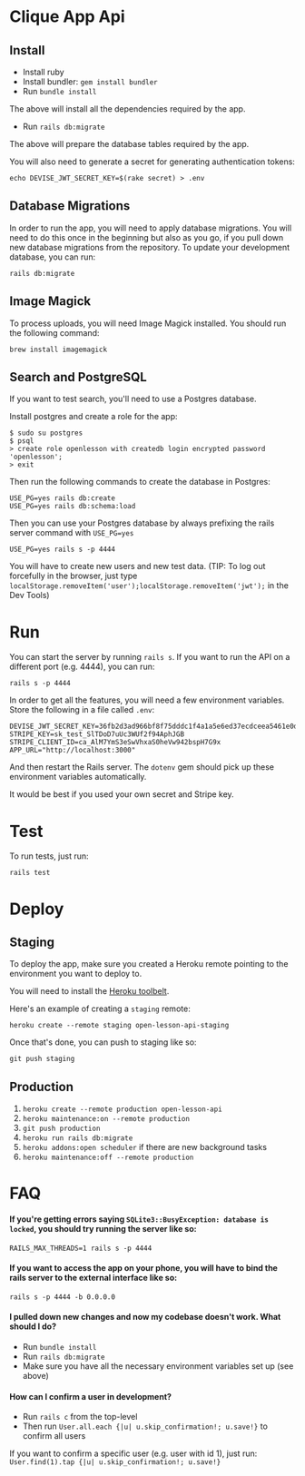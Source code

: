 # Clique App Api
## Install

- Install ruby
- Install bundler: `gem install bundler`
- Run `bundle install`

The above will install all the dependencies required by the app.

- Run `rails db:migrate`

The above will prepare the database tables required by the app.

You will also need to generate a secret for generating authentication tokens:

    echo DEVISE_JWT_SECRET_KEY=$(rake secret) > .env


## Database Migrations

In order to run the app, you will need to apply database migrations. You will need to do this once in the beginning but also as you go, if you pull down new database migrations from the repository. To update your development database, you can run:

    rails db:migrate

## Image Magick

To process uploads, you will need Image Magick installed. You should run the following command:

    brew install imagemagick


## Search and PostgreSQL

If you want to test search, you'll need to use a Postgres database.

Install postgres and create a role for the app:

    $ sudo su postgres
    $ psql
    > create role openlesson with createdb login encrypted password 'openlesson';
    > exit

Then run the following commands to create the database in Postgres:

    USE_PG=yes rails db:create
    USE_PG=yes rails db:schema:load

Then you can use your Postgres database by always prefixing the rails server command with `USE_PG=yes`

    USE_PG=yes rails s -p 4444

You will have to create new users and new test data. (TIP: To log out forcefully in the browser, just type `localStorage.removeItem('user');localStorage.removeItem('jwt');` in the Dev Tools)

# Run


You can start the server by running `rails s`. If you want to run the API on a different port (e.g. 4444), you can run:

    rails s -p 4444


In order to get all the features, you will need a few environment variables. Store the following in a file called `.env`:

```
DEVISE_JWT_SECRET_KEY=36fb2d3ad966bf8f75dddc1f4a1a5e6ed37ecdceea5461e0d9e2c25c80bc497aa9f576b2d0cc95e5a49e8ba7b67ccaa6c907e91610c56389969e30539659c696
STRIPE_KEY=sk_test_SlTDoD7uUc3WUf2f94AphJGB
STRIPE_CLIENT_ID=ca_AlM7YmS3eSwVhxaS0heVw942bspH7G9x
APP_URL="http://localhost:3000"
```

And then restart the Rails server. The `dotenv` gem should pick up these environment variables automatically.

It would be best if you used your own secret and Stripe key.

# Test

To run tests, just run:

    rails test


# Deploy

## Staging

To deploy the app, make sure you created a Heroku remote pointing to the environment you want to deploy to.

You will need to install the [Heroku toolbelt](https://devcenter.heroku.com/articles/heroku-cli).

Here's an example of creating a `staging` remote:

    heroku create --remote staging open-lesson-api-staging

Once that's done, you can push to staging like so:

    git push staging

## Production

1. `heroku create --remote production open-lesson-api`
2. `heroku maintenance:on --remote production`
3. `git push production`
4. `heroku run rails db:migrate`
5. `heroku addons:open scheduler` if there are new background tasks
6. `heroku maintenance:off --remote production`

# FAQ

#### If you're getting errors saying `SQLite3::BusyException: database is locked`, you should try running the server like so:

    RAILS_MAX_THREADS=1 rails s -p 4444

#### If you want to access the app on your phone, you will have to bind the rails server to the external interface like so:

    rails s -p 4444 -b 0.0.0.0

#### I pulled down new changes and now my codebase doesn't work. What should I do?

- Run `bundle install`
- Run `rails db:migrate`
- Make sure you have all the necessary environment variables set up (see above)

#### How can I confirm a user in development?

- Run `rails c` from the top-level
- Then run `User.all.each {|u| u.skip_confirmation!; u.save!}` to confirm all users

If you want to confirm a specific user (e.g. user with id 1), just run: `User.find(1).tap {|u| u.skip_confirmation!; u.save!}`
